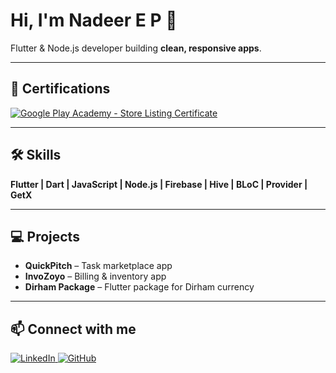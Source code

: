 # Hi, I'm Nadeer E P 👋

Flutter & Node.js developer building **clean, responsive apps**.  

---

## 🏅 Certifications
[![Google Play Academy - Store Listing Certificate](https://api.accredible.com/v1/frontend/credential_website_embed_image/badge/164453155)](https://api.accredible.com/v1/frontend/credential_website_embed_image/certificate/164453155)

---

## 🛠 Skills
**Flutter | Dart | JavaScript | Node.js | Firebase | Hive | BLoC | Provider | GetX**  

---

## 💻 Projects
- **QuickPitch** – Task marketplace app  
- **InvoZoyo** – Billing & inventory app  
- **Dirham Package** – Flutter package for Dirham currency  

---

## 📫 Connect with me

<p align="left">
  <a href="https://www.linkedin.com/in/nadeerep/" target="_blank">
    <img src="https://img.shields.io/badge/LinkedIn-0A66C2?style=for-the-badge&logo=linkedin&logoColor=white" alt="LinkedIn"/>
  </a>
  <a href="https://github.com/nadeerep07" target="_blank">
    <img src="https://img.shields.io/badge/GitHub-171515?style=for-the-badge&logo=github&logoColor=white" alt="GitHub"/>
  </a>
</p>
